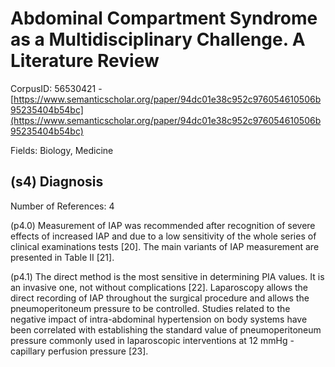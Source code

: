 # Abdominal Compartment Syndrome as a Multidisciplinary Challenge. A Literature Review

CorpusID: 56530421 - [https://www.semanticscholar.org/paper/94dc01e38c952c976054610506b95235404b54bc](https://www.semanticscholar.org/paper/94dc01e38c952c976054610506b95235404b54bc)

Fields: Biology, Medicine

## (s4) Diagnosis
Number of References: 4

(p4.0) Measurement of IAP was recommended after recognition of severe effects of increased IAP and due to a low sensitivity of the whole series of clinical examinations tests [20]. The main variants of IAP measurement are presented in Table II [21].

(p4.1) The direct method is the most sensitive in determining PIA values. It is an invasive one, not without complications [22]. Laparoscopy allows the direct recording of IAP throughout the surgical procedure and allows the pneumoperitoneum pressure to be controlled. Studies related to the negative impact of intra-abdominal hypertension on body systems have been correlated with establishing the standard value of pneumoperitoneum pressure commonly used in laparoscopic interventions at 12 mmHg -capillary perfusion pressure [23].
